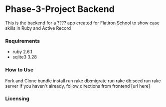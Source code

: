 # Phase-3-Project Backend
This is the backend for a ???? app
created for Flatiron School to show case skills
in Ruby and Active Record

### Requirements
* ruby 2.6.1
* sqlite3 3.28

### How to Use
Fork and Clone
bundle install
run rake db:migrate
run rake db:seed
run rake server
If you haven't already, follow directions from
frontend [url here]

### Licensing 
